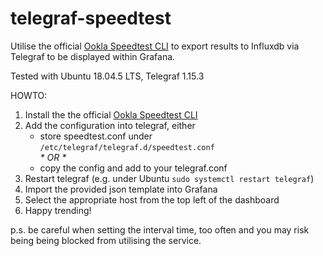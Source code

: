 
# telegraf-speedtest
Utilise the official [Ookla Speedtest CLI](https://www.speedtest.net/apps/cli) to export results to Influxdb via Telegraf to be displayed within Grafana.

Tested with Ubuntu 18.04.5 LTS, Telegraf 1.15.3

HOWTO:
1. Install the the official [Ookla Speedtest CLI](https://www.speedtest.net/apps/cli)
2. Add the configuration into telegraf, either
   * store speedtest.conf under ```/etc/telegraf/telegraf.d/speedtest.conf```  
    _\* OR \*_
   * copy the config and add to your telegraf.conf  
3. Restart telegraf (e.g. under Ubuntu ```sudo systemctl restart telegraf```)
4. Import the provided json template into Grafana
5. Select the appropriate host from the top left of the dashboard
6. Happy trending!
  
p.s. be careful when setting the interval time, too often and you may risk being being blocked from utilising the service.
